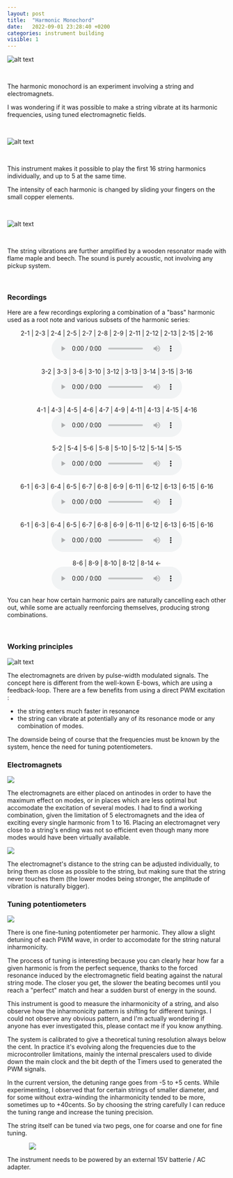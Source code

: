 ```yaml
---
layout: post
title:  "Harmonic Monochord"
date:   2022-09-01 23:28:40 +0200
categories: instrument building
visible: 1
---
```


<style>
    .single-image {
        width: 100%;  
        margin-left: auto;
        margin-right: auto;
    }
    .single-image-80 {
        width: 80%;  
        margin-left: auto;
        margin-right: auto;
    }
</style>
    

![alt text](/assets/images/monochord_1.png "monochord pic 1")

<p>&nbsp;</p>

The harmonic monochord is an experiment involving a string and electromagnets. 

I was wondering if it was possible to make a string vibrate at its harmonic frequencies, using tuned electromagnetic fields. 

<p>&nbsp;</p>

![alt text](/assets/images/monochord_2.png "monochord pic 2")

<p>&nbsp;</p>

This instrument makes it possible to play the first 16 string harmonics individually, and up to 5 at the same time.

The intensity of each harmonic is changed by sliding your fingers on the small copper elements.

<p>&nbsp;</p>

![alt text](/assets/images/monochord_9.jpg "monochord pic 9")

<p>&nbsp;</p>

The string vibrations are further amplified by a wooden resonator made with flame maple and beech.
The sound is purely acoustic, not involving any pickup system.

<p>&nbsp;</p>

### Recordings

Here are a few recordings exploring a combination of a "bass" harmonic used as a root note and various subsets of the harmonic series: 

<p align="center">
    2-1 | 2-3 | 2-4 | 2-5 | 2-7 | 2-8 | 2-9 | 2-11 | 2-12 | 2-13 | 2-15 | 2-16
    <br>
    <audio src="/assets/sounds/ZOOM0032.mp3" controls></audio>
    <br>
    <br>
    3-2 | 3-3 | 3-6 | 3-10 | 3-12 | 3-13 | 3-14 | 3-15 | 3-16 
    <br>    
    <audio src="/assets/sounds/ZOOM0033.mp3" controls></audio>
    <br>
    <br>
    4-1 | 4-3 | 4-5 | 4-6 | 4-7 | 4-9 | 4-11 | 4-13 | 4-15 | 4-16 
    <br>
    <audio src="/assets/sounds/ZOOM0034.mp3" controls></audio>
    <br>
    <br>
    5-2 | 5-4 | 5-6 | 5-8 | 5-10 | 5-12 | 5-14 | 5-15 
    <br>
    <audio src="/assets/sounds/ZOOM0035.mp3" controls></audio>
    <br>
    <br>
    6-1 | 6-3 | 6-4 | 6-5 | 6-7 | 6-8 | 6-9 | 6-11 | 6-12 | 6-13 | 6-15 | 6-16 
    <br>
    <audio src="/assets/sounds/ZOOM0036.mp3" controls></audio>
    <br>
    <br>
    6-1 | 6-3 | 6-4 | 6-5 | 6-7 | 6-8 | 6-9 | 6-11 | 6-12 | 6-13 | 6-15 | 6-16 
    <br>
    <audio src="/assets/sounds/ZOOM0036.mp3" controls></audio>
    <br>
    <br>
    8-6 | 8-9 | 8-10 | 8-12 | 8-14 <- 
    <br>
    <audio src="/assets/sounds/ZOOM0038.mp3" controls></audio>
</p>

You can hear how certain harmonic pairs are naturally cancelling each other out, while some are actually reenforcing themselves, producing strong combinations.

<p>&nbsp;</p>

### Working principles

![alt text](/assets/images/monochord_5.png "monochord pic 5")

The electromagnets are driven by pulse-width modulated signals. The concept here is different from the  well-kown E-bows, which are using a feedback-loop. There are a few benefits from using a direct PWM excitation :
- the string enters much faster in resonance
- the string can vibrate at potentially any of its resonance mode or any combination of modes.

The downside being of course that the frequencies must be known by the system, hence the need for tuning potentiometers.

### Electromagnets 

<p class="single-image">
  <img src="/assets/images/monochord_7.png" />
</p>

The electromagnets are either placed on antinodes in order to have the maximum effect on modes, or in places which are less optimal but accomodate the excitation of several modes. I had to find a working combination, given the limitation of 5 electromagnets and the idea of exciting every single harmonic from 1 to 16. Placing an electromagnet very close to a string's ending was not so efficient even though many more modes would have been virtually available.

<p class="single-image">
  <img src="/assets/images/monochord_onlg_3_hor.png" />
</p>

The electromagnet's distance to the string can be adjusted individually, to bring them as close as possible to the string, but making sure that the string never touches them (the lower modes being stronger, the amplitude of vibration is naturally bigger).

### Tuning potentiometers

<p class="single-image">
  <img src="/assets/images/monochord_8.png" />
</p>

There is one fine-tuning potentiometer per harmonic. They allow a slight detuning of each PWM wave, in order to accomodate for the string natural inharmonicity.

The process of tuning is interesting because you can clearly hear how far a given harmonic is from the perfect sequence, thanks to the forced resonance induced by the electromagnetic field beating against the natural string mode. The closer you get, the slower the beating becomes until you reach a "perfect" match and hear a sudden burst of energy in the sound. 

This instrument is good to measure the inharmonicity of a string, and also observe how the inharmonicity pattern is shifting for different tunings. I could not observe any obvious pattern, and I'm actually wondering if anyone has ever investigated this, please contact me if you know anything.

The system is calibrated to give a theoretical tuning resolution always below the cent. 
In practice it's evolving along the frequencies due to the microcontroller limitations, mainly the internal prescalers used to divide down the main clock and the bit depth of the Timers used to generated the PWM signals.

In the current version, the detuning range goes from -5 to +5 cents. While experimenting, I observed that for certain strings of smaller diameter, and for some without extra-winding the inharmonicity tended to be more, sometimes up to +40cents. So by choosing the string carefully I can reduce the tuning range and increase the tuning precision.

The string itself can be tuned via two pegs, one for coarse and one for fine tuning.

<p class="single-image-80">
  <img src="/assets/images/monochord_10.png" />
</p>

The instrument needs to be powered by an external 15V batterie / AC adapter.